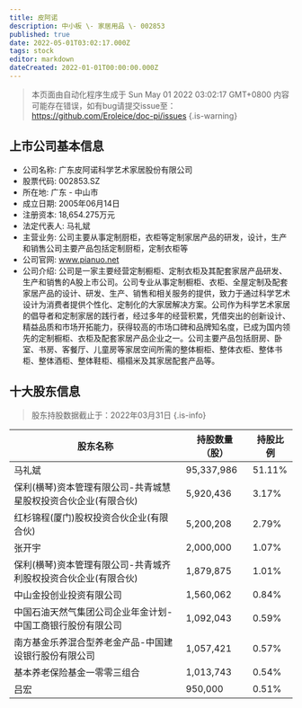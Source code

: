 ```yaml
---
title: 皮阿诺
description: 中小板 \- 家居用品 \- 002853
published: true
date: 2022-05-01T03:02:17.000Z
tags: stock
editor: markdown
dateCreated: 2022-01-01T00:00:00.000Z
---
```


> 本页面由自动化程序生成于 Sun May 01 2022 03:02:17 GMT+0800
> 内容可能存在错误，如有bug请提交issue至：https://github.com/Eroleice/doc-pi/issues
{.is-warning}

## 上市公司基本信息
- 公司名称: 广东皮阿诺科学艺术家居股份有限公司
- 股票代码: 002853.SZ
- 所在地: 广东 - 中山市
- 成立日期: 2005年06月14日
- 注册资本: 18,654.275万元
- 法定代表人: 马礼斌
- 主营业务: 公司主要从事定制厨柜，衣柜等定制家居产品的研发，设计，生产和销售公司主要产品包括定制厨柜，定制衣柜等
- 公司官网: www.pianuo.net
- 公司介绍: 公司是一家主要经营定制橱柜、定制衣柜及其配套家居产品研发、生产和销售的A股上市公司。公司专业从事定制橱柜、衣柜、全屋定制及配套家居产品的设计、研发、生产、销售和相关服务的提供，致力于通过科学艺术设计为消费者提供个性化、定制化的大家居解决方案。公司作为科学艺术家居的倡导者和定制家居的践行者，经过多年的经营积累，凭借突出的创新设计、精益品质和市场开拓能力，获得较高的市场口碑和品牌知名度，已成为国内领先的定制橱柜、衣柜及配套家居产品企业之一。公司主要产品包括厨房、卧室、书房、客餐厅、儿童房等家居空间所需的整体橱柜、整体衣柜、整体书柜、整体酒柜、整体鞋柜、榻榻米及其家居配套产品等。


## 十大股东信息
> 股东持股数据截止于：2022年03月31日
{.is-info}

| 股东名称 | 持股数量（股） | 持股比例 |
| --- | --- | --- |
| 马礼斌 | 95,337,986 | 51.11% |
| 保利(横琴)资本管理有限公司-共青城慧星股权投资合伙企业(有限合伙) | 5,920,436 | 3.17% |
| 红杉锦程(厦门)股权投资合伙企业(有限合伙) | 5,200,208 | 2.79% |
| 张开宇 | 2,000,000 | 1.07% |
| 保利(横琴)资本管理有限公司-共青城齐利股权投资合伙企业(有限合伙) | 1,879,875 | 1.01% |
| 中山金投创业投资有限公司 | 1,560,062 | 0.84% |
| 中国石油天然气集团公司企业年金计划-中国工商银行股份有限公司 | 1,092,043 | 0.59% |
| 南方基金乐养混合型养老金产品-中国建设银行股份有限公司 | 1,057,421 | 0.57% |
| 基本养老保险基金一零零三组合 | 1,013,743 | 0.54% |
| 吕宏 | 950,000 | 0.51% |




